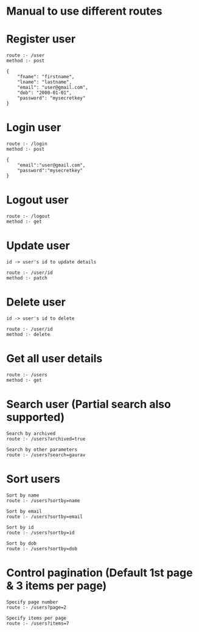 # **Manual to use different routes**

# Register user

```
route :- /user
method :- post

{   
    "fname": "firstname",
    "lname": "lastname",
    "email": "user@gmail.com",
    "dob": "2000-01-01",
    "password": "mysecretkey"
}
```

# Login user

```
route :- /login
method :- post

{
    "email":"user@gmail.com",
    "password":"mysecretkey"
}
```

# Logout user

```
route :- /logout
method :- get
```

# Update user

```
id -> user's id to update details

route :- /user/id
method :- patch
```

# Delete user

```
id -> user's id to delete

route :- /user/id
method :- delete
```

# Get all user details

```
route :- /users
method :- get
```

# Search user (Partial search also supported)

```
Search by archived
route :- /users?archived=true

Search by other parameters
route :- /users?search=gaurav
```

# Sort users

```
Sort by name
route :- /users?sortby=name

Sort by email
route :- /users?sortby=email

Sort by id
route :- /users?sortby=id

Sort by dob
route :- /users?sortby=dob
```

# Control pagination (Default 1st page & 3 items per page)

```
Specify page number
route :- /users?page=2

Specify items per page
route :- /users?items=7
```















